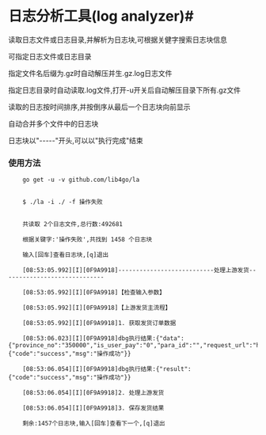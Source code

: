 # 日志分析工具(log analyzer)#

读取日志文件或日志目录,并解析为日志块,可根据关健字搜索日志块信息

  可指定日志文件或日志目录
  
  指定文件名后缀为.gz时自动解压并生.gz.log日志文件
  
  指定日志目录时自动读取.log文件,打开-u开关后自动解压目录下所有.gz文件
  
  读取的日志按时间排序,并按倒序从最后一个日志块向前显示
  
  自动合并多个文件中的日志块
  
  日志块以"-----"开头,可以以"执行完成"结束



### 使用方法


        go get -u -v github.com/lib4go/la


        $ ./la -i ./ -f 操作失败


        共读取 2个日志文件,总行数:492681
  
        根据关键字:'操作失败',共找到 1458 个日志块
  
        输入[回车]查看日志块,[q]退出
  
        [08:53:05.992][I][0F9A9918]---------------------------处理上游发货-----------------------------

        [08:53:05.992][I][0F9A9918]【检查输入参数】

        [08:53:05.992][I][0F9A9918]【上游发货主流程】

        [08:53:05.992][I][0F9A9918]1. 获取发货订单数据

        [08:53:06.023][I][0F9A9918]dbg执行结果:{"data":{"province_no":"350000","is_user_pay":"0","para_id":"","request_url":"http://100.0.5.3000:9990/ecb/ecb","total_standard":"100","member_id":"QIXI"},"result":{"code":"success","msg":"操作成功"}}

        [08:53:06.054][I][0F9A9918]dbg执行结果:{"result":{"code":"success","msg":"操作成功"}}

        [08:53:06.054][I][0F9A9918]2. 处理上游发货

        [08:53:06.054][I][0F9A9918]3. 保存发货结果

        剩余:1457个日志块,输入[回车]查看下一个,[q]退出
